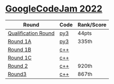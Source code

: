 # [GoogleCodeJam 2022](https://codingcompetitions.withgoogle.com/codejam/archive/2022)

| Round |  Code |Rank/Score|
| -- | --------- |-----|
| [Qualification Round](https://codingcompetitions.withgoogle.com/codejam/round/0000000000876ff1) | [py3](https://github.com/Raihanulislam12s/Google-Codejam2022/tree/main/Qualification%20Round) |44pts|
| [Round 1A](https://codingcompetitions.withgoogle.com/codejam/round/0000000000877ba5)| [py3](https://github.com/Raihanulislam12s/Google-Codejam2022/tree/main/Round%201A) |335th|
| [Round 1B](https://codingcompetitions.withgoogle.com/codejam/round/000000000087711b) |  [c++](https://github.com/Raihanulislam12s/Google-Codejam2022/tree/main/Round%201B) ||
| [Round 1C](https://codingcompetitions.withgoogle.com/codejam/round/0000000000877b42) |   [c++](https://github.com/Raihanulislam12s/Google-Codejam2022/tree/main/Round1C/C%2B%2B) | |
| [Round 2](https://codingcompetitions.withgoogle.com/codejam/round/00000000008778ec) | [c++](https://github.com/Raihanulislam12s/Google-Codejam2022/tree/main/Round%202) | 920th|
| [Round3](https://codingcompetitions.withgoogle.com/codejam/round/00000000008779b4) |[c++]() |867th|

